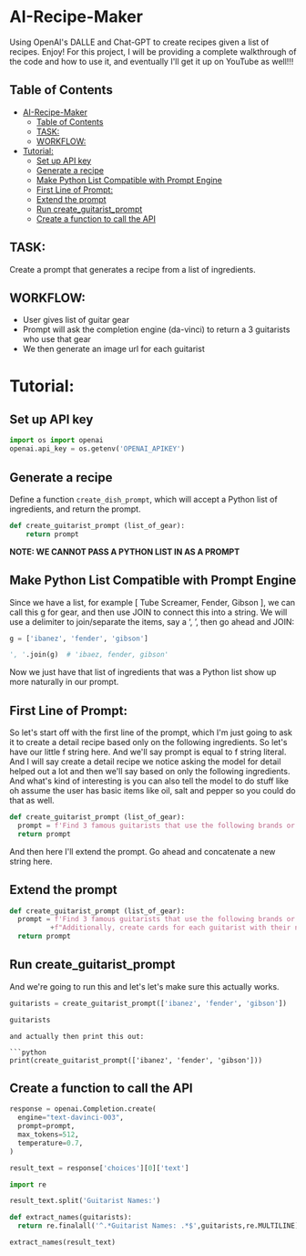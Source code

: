 # AI-Recipe-Maker
Using OpenAI's DALLE and Chat-GPT to create recipes given a list of recipes. Enjoy! For this project, I will be providing a complete walkthrough of the code and how to use it, and eventually I'll get it up on YouTube as well!!!

## Table of Contents
- [AI-Recipe-Maker](#ai-recipe-maker)
  - [Table of Contents](#table-of-contents)
  - [TASK:](#task)
  - [WORKFLOW:](#workflow)
- [Tutorial:](#tutorial)
  - [Set up API key](#set-up-api-key)
  - [Generate a recipe](#generate-a-recipe)
  - [Make Python List Compatible with Prompt Engine](#make-python-list-compatible-with-prompt-engine)
  - [First Line of Prompt:](#first-line-of-prompt)
  - [Extend the prompt](#extend-the-prompt)
  - [Run create\_guitarist\_prompt](#run-create_guitarist_prompt)
  - [Create a function to call the API](#create-a-function-to-call-the-api)

## TASK:
Create a prompt that generates a recipe from a list of ingredients.

## WORKFLOW:
 - User gives list of guitar gear
 - Prompt will ask the completion engine (da-vinci) to return a 3 guitarists who use that gear
 - We then generate an image url for each guitarist

# Tutorial:

## Set up API key
```python
import os import openai
openai.api_key = os.getenv('OPENAI_APIKEY')
```
## Generate a recipe
Define a function `create_dish_prompt`, which will accept a Python list of ingredients, and return the prompt.

```python
def create_guitarist_prompt (list_of_gear):
    return prompt
```

**NOTE: WE CANNOT PASS A PYTHON LIST IN AS A PROMPT**

## Make Python List Compatible with Prompt Engine
Since we have a list, for example [ Tube Screamer, Fender, Gibson ], we can call this g for gear, and then use JOIN to connect this into a string. We will use a delimiter to join/separate the items, say a ‘, ’, then go ahead and JOIN:

```python
g = ['ibanez', 'fender', 'gibson']

', '.join(g)  # 'ibaez, fender, gibson'
```

Now we just have that list of ingredients that was a Python list show up more naturally in our prompt.


## First Line of Prompt:
So let's start off with the first line of the prompt, which I'm just going to ask it to create a detail recipe based only on the following ingredients. So let's have our little f string here. And we'll say prompt is equal to f string literal. And I will say create a detail recipe we notice asking the model for detail helped out a lot and then we'll say based on only the following ingredients. And what's kind of interesting is you can also tell the model to do stuff like oh assume the user has basic items like oil, salt and pepper so you could do that as well.
```python
def create_guitarist_prompt (list_of_gear):
  prompt = f'Find 3 famous guitarists that use the following brands or gear: {", ".join(list_of_gear)}'
  return prompt
```
And then here I'll extend the prompt. Go ahead and concatenate a new string here.

## Extend the prompt
```python
def create_guitarist_prompt (list_of_gear):
  prompt = f'Find 3 famous guitarists that use the following brands or gear: {", ".join(list_of_gear)}\n'\
          +f"Additionally, create cards for each guitarist with their name, image, and a link to their website or a site with their biography."
  return prompt
```

## Run create_guitarist_prompt
And we're going to run this and let's let's make sure this actually works.

```python
guitarists = create_guitarist_prompt(['ibanez', 'fender', 'gibson'])

guitarists
```
```
and actually then print this out:

```python
print(create_guitarist_prompt(['ibanez', 'fender', 'gibson']))
```

## Create a function to call the API

```python
response = openai.Completion.create(
  engine="text-davinci-003",
  prompt=prompt,
  max_tokens=512,
  temperature=0.7,
)

result_text = response['choices'][0]['text']

import re

result_text.split('Guitarist Names:')
```

```python
def extract_names(guitarists):
  return re.finalall('^.*Guitarist Names: .*$',guitarists,re.MULTILINE)[0].strip().split('Guitarist Names: ')[1].split('\n')

extract_names(result_text)
```


